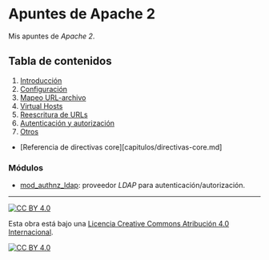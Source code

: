 # Apuntes de Apache 2

Mis apuntes de *Apache 2*.

## Tabla de contenidos

1. [Introducción](capitulos/01-introduccion.md)
1. [Configuración](capitulos/02-configuracion.md)
1. [Mapeo URL-archivo](capitulos/03-mapping.md)
1. [Virtual Hosts](capitulos/04-virtual-hosts.md)
1. [Reescritura de URLs](capitulos/05-rewrite.md)
1. [Autenticación y autorización](capitulos/06-autenticacion-autorizacion.md)
1. [Otros](capitulos/07-otros.md)

- [Referencia de directivas core][capitulos/directivas-core.md]

### Módulos

- [mod_authnz_ldap](capitulos/mod-authnz-ldap.md): proveedor *LDAP* para autenticación/autorización.

---

[![CC BY 4.0][cc-by-shield]][cc-by]

Esta obra está bajo una
[Licencia Creative Commons Atribución 4.0 Internacional][cc-by].

[![CC BY 4.0][cc-by-image]][cc-by]

[cc-by]: https://creativecommons.org/licenses/by/4.0/deed.es
[cc-by-image]: https://i.creativecommons.org/l/by/4.0/88x31.png
[cc-by-shield]: https://img.shields.io/badge/License-CC%20BY%204.0-lightgrey.svg
